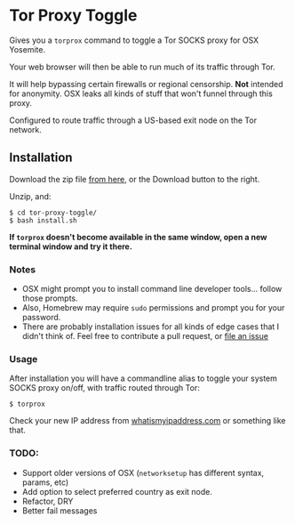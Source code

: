 # Tor Proxy Toggle

Gives you a `torprox` command to toggle a Tor SOCKS proxy for OSX Yosemite.

Your web browser will then be able to run much of its traffic through Tor.

It will help bypassing certain firewalls or regional censorship. **Not** intended for anonymity. OSX leaks all kinds of stuff that won't funnel through this proxy.

Configured to route traffic through a US-based exit node on the Tor network.

## Installation
Download the zip file [from here](https://github.com/eschaefer/tor-proxy-toggle/archive/master.zip), or the Download button to the right.

Unzip, and:

```
$ cd tor-proxy-toggle/
$ bash install.sh
```

**If `torprox` doesn't become available in the same window, open a new terminal window and try it there.**

### Notes
- OSX might prompt you to install command line developer tools... follow those prompts.
- Also, Homebrew may require `sudo` permissions and prompt you for your password.
- There are probably installation issues for all kinds of edge cases that I didn't think of. Feel free to contribute a pull request, or [file an issue](https://github.com/eschaefer/tor-proxy-toggle/issues)

### Usage

After installation you will have a commandline alias to toggle your system SOCKS proxy on/off, with traffic routed through Tor:

```
$ torprox
```

Check your new IP address from [whatismyipaddress.com](http://whatismyipaddress.com) or something like that.

### TODO:
- Support older versions of OSX (`networksetup` has different syntax, params, etc)
- Add option to select preferred country as exit node.
- Refactor, DRY
- Better fail messages
